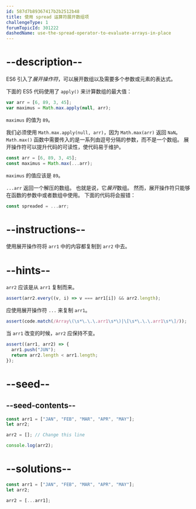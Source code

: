 ```yaml
---
id: 587d7b89367417b2b2512b48
title: 使用 spread 运算符展开数组项
challengeType: 1
forumTopicId: 301222
dashedName: use-the-spread-operator-to-evaluate-arrays-in-place
---
```


# --description--

ES6 引入了<dfn>展开操作符</dfn>，可以展开数组以及需要多个参数或元素的表达式。

下面的 ES5 代码使用了 `apply()` 来计算数组的最大值：

```js
var arr = [6, 89, 3, 45];
var maximus = Math.max.apply(null, arr);
```

`maximus` 的值为 `89`。

我们必须使用 `Math.max.apply(null, arr)`，因为 `Math.max(arr)` 返回 `NaN`。 `Math.max()` 函数中需要传入的是一系列由逗号分隔的参数，而不是一个数组。 展开操作符可以提升代码的可读性，使代码易于维护。

```js
const arr = [6, 89, 3, 45];
const maximus = Math.max(...arr);
```

`maximus` 的值应该是 `89`。

`...arr` 返回一个解压的数组。 也就是说，它*展开*数组。 然而，展开操作符只能够在函数的参数中或者数组中使用。 下面的代码将会报错：

```js
const spreaded = ...arr;
```

# --instructions--

使用展开操作符将 `arr1` 中的内容都复制到 `arr2` 中去。

# --hints--

`arr2` 应该是从 `arr1` 复制而来。

```js
assert(arr2.every((v, i) => v === arr1[i]) && arr2.length);
```

应使用展开操作符 `...` 来复制 `arr1`。

```js
assert(code.match(/Array\(\s*\.\.\.arr1\s*\)|\[\s*\.\.\.arr1\s*\]/));
```

当 `arr1` 改变的时候，`arr2` 应保持不变。

```js
assert((arr1, arr2) => {
  arr1.push("JUN");
  return arr2.length < arr1.length;
});
```

# --seed--

## --seed-contents--

```js
const arr1 = ["JAN", "FEB", "MAR", "APR", "MAY"];
let arr2;

arr2 = []; // Change this line

console.log(arr2);
```

# --solutions--

```js
const arr1 = ["JAN", "FEB", "MAR", "APR", "MAY"];
let arr2;

arr2 = [...arr1];
```
